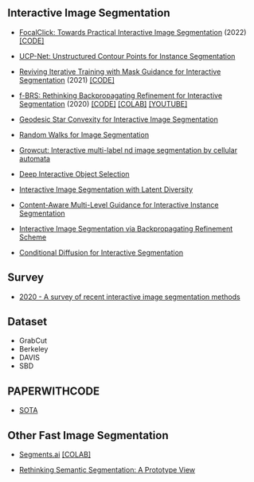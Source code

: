 
## Interactive Image Segmentation

- [FocalClick: Towards Practical Interactive Image Segmentation](https://arxiv.org/pdf/2204.02574.pdf) (2022) [[CODE]](https://github.com/XavierCHEN34/ClickSEG)

- [UCP-Net: Unstructured Contour Points for Instance Segmentation](https://arxiv.org/pdf/2109.07592v1.pdf)

- [Reviving Iterative Training with Mask Guidance for Interactive Segmentation](https://arxiv.org/pdf/2102.06583.pdf) (2021) [[CODE]](https://github.com/saic-vul/ritm_interactive_segmentation)

- [f-BRS: Rethinking Backpropagating Refinement for Interactive Segmentation](https://arxiv.org/pdf/2001.10331.pdf) (2020) [[CODE]](https://github.com/saic-vul/fbrs_interactive_segmentation) [[COLAB]](https://colab.research.google.com/github/saic-vul/fbrs_interactive_segmentation/blob/master/notebooks/colab_test_any_model.ipynb)  [[YOUTUBE]](https://www.youtube.com/watch?v=ArcZ5xtyMCk)

- [Geodesic Star Convexity for Interactive Image Segmentation](https://www.robots.ox.ac.uk/~vgg/publications/2010/Gulshan10/gulshan10.pdf)

- [Random Walks for Image Segmentation](http://vision.cse.psu.edu/people/chenpingY/paper/grady2006random.pdf)

- [Growcut: Interactive multi-label nd image segmentation by cellular automata](https://gc2011.graphicon.ru/html/2005/proceedings/papers/VezhntvetsKonushin.pdf)

- [Deep Interactive Object Selection](https://arxiv.org/pdf/1603.04042.pdf)

- [Interactive Image Segmentation with Latent Diversity](https://openaccess.thecvf.com/content_cvpr_2018/papers/Li_Interactive_Image_Segmentation_CVPR_2018_paper.pdf)

- [Content-Aware Multi-Level Guidance for Interactive Instance Segmentation](https://openaccess.thecvf.com/content_CVPR_2019/papers/Majumder_Content-Aware_Multi-Level_Guidance_for_Interactive_Instance_Segmentation_CVPR_2019_paper.pdf)

- [Interactive Image Segmentation via Backpropagating Refinement Scheme](https://vcg.seas.harvard.edu/publications/interactive-image-segmentation-via-backpropagating-refinement-scheme/paper)

- [Conditional Diffusion for Interactive Segmentation](https://openaccess.thecvf.com/content/ICCV2021/papers/Chen_Conditional_Diffusion_for_Interactive_Segmentation_ICCV_2021_paper.pdf)

## Survey

- [2020 - A survey of recent interactive image segmentation methods](https://link.springer.com/content/pdf/10.1007/s41095-020-0177-5.pdf)

## Dataset

- GrabCut
- Berkeley
- DAVIS
- SBD

## PAPERWITHCODE

- [SOTA](https://paperswithcode.com/sota/interactive-segmentation-on-berkeley?p=reviving-iterative-training-with-mask)

## Other Fast Image Segmentation

- [Segments.ai](https://segments.ai/blog/speed-up-image-segmentation-with-model-assisted-labeling) [[COLAB]](https://colab.research.google.com/github/segments-ai/fast-labeling-workflow/blob/master/demo.ipynb)

- [Rethinking Semantic Segmentation: A Prototype View](https://github.com/tfzhou/ProtoSeg)




